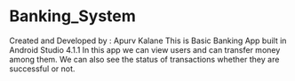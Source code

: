 # Banking_System
Created and Developed by : Apurv Kalane
	This is Basic Banking App built in Android Studio 4.1.1
	In this app we can view users and can transfer money among them. We can also see the status of transactions whether they are successful or not.
